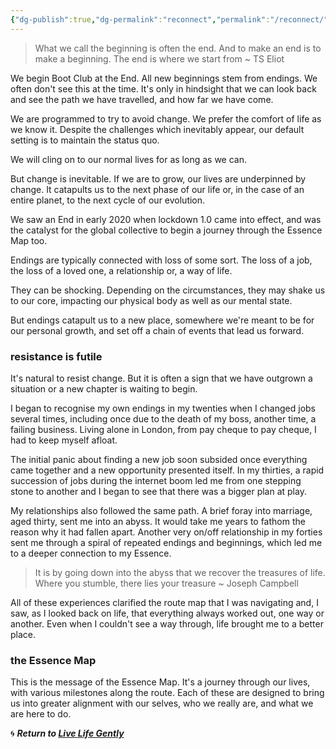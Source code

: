 ```yaml
---
{"dg-publish":true,"dg-permalink":"reconnect","permalink":"/reconnect/","dgHomeLink":true,"dgPassFrontmatter":false}
---
```



> What we call the beginning is often the end. And to make an end is to make a beginning. The end is where we start from ~ TS Eliot

We begin Boot Club at the End. All new beginnings stem from endings. We often don't see this at the time. It's only in hindsight that we can look back and see the path we have travelled, and how far we have come.

We are programmed to try to avoid change. We prefer the comfort of life as we know it. Despite the challenges which inevitably appear, our default setting is to maintain the status quo.

We will cling on to our normal lives for as long as we can.

But change is inevitable. If we are to grow, our lives are underpinned by change. It catapults us to the next phase of our life or, in the case of an entire planet, to the next cycle of our evolution.

We saw an End in early 2020 when lockdown 1.0 came into effect, and was the catalyst for the global collective to begin a journey through the Essence Map too.

Endings are typically connected with loss of some sort. The loss of a job, the loss of a loved one, a relationship or, a way of life.

They can be shocking. Depending on the circumstances, they may shake us to our core, impacting our physical body as well as our mental state.

But endings catapult us to a new place, somewhere we're meant to be for our personal growth, and set off a chain of events that lead us forward.

### resistance is futile

It's natural to resist change. But it is often a sign that we have outgrown a situation or a new chapter is waiting to begin.

I began to recognise my own endings in my twenties when I changed jobs several times, including once due to the death of my boss, another time, a failing business. Living alone in London, from pay cheque to pay cheque, I had to keep myself afloat.

The initial panic about finding a new job soon subsided once everything came together and a new opportunity presented itself. In my thirties, a rapid succession of jobs during the internet boom led me from one stepping stone to another and I began to see that there was a bigger plan at play.

My relationships also followed the same path. A brief foray into marriage, aged thirty, sent me into an abyss. It would take me years to fathom the reason why it had fallen apart. Another very on/off relationship in my forties sent me through a spiral of repeated endings and beginnings, which led me to a deeper connection to my Essence.

> It is by going down into the abyss that we recover the treasures of life. Where you stumble, there lies your treasure ~ Joseph Campbell

All of these experiences clarified the route map that I was navigating and, I saw, as I looked back on life, that everything always worked out, one way or another. Even when I couldn't see a way through, life brought me to a better place.

### the Essence Map

This is the message of the Essence Map. It's a journey through our lives, with various milestones along the route. Each of these are designed to bring us into greater alignment with our selves, who we really are, and what we are here to do.

🌀 ***Return to [Live Life Gently](https://livelifegently.co.uk/)***